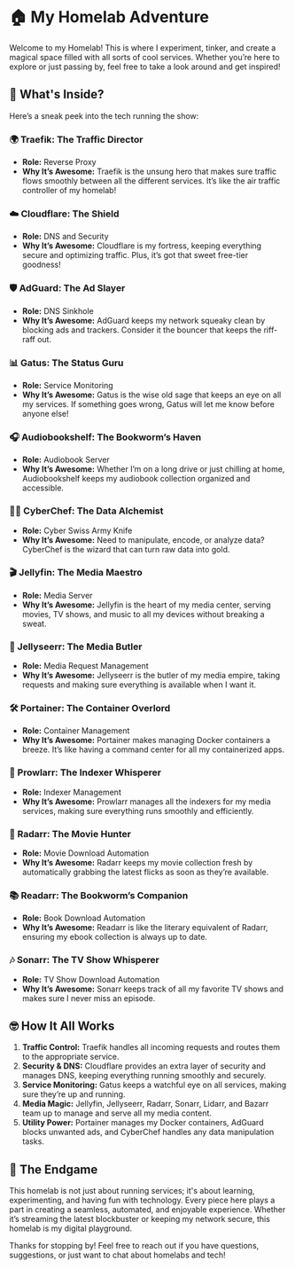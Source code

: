 # 🏠 My Homelab Adventure

Welcome to my Homelab! This is where I experiment, tinker, and create a magical space filled with all sorts of cool services. Whether you’re here to explore or just passing by, feel free to take a look around and get inspired!

## 🚀 What's Inside?

Here’s a sneak peek into the tech running the show:

### 🌍 Traefik: The Traffic Director
- **Role:** Reverse Proxy
- **Why It’s Awesome:** Traefik is the unsung hero that makes sure traffic flows smoothly between all the different services. It’s like the air traffic controller of my homelab!

### ☁️ Cloudflare: The Shield
- **Role:** DNS and Security
- **Why It’s Awesome:** Cloudflare is my fortress, keeping everything secure and optimizing traffic. Plus, it’s got that sweet free-tier goodness!

### 🛡️ AdGuard: The Ad Slayer
- **Role:** DNS Sinkhole
- **Why It’s Awesome:** AdGuard keeps my network squeaky clean by blocking ads and trackers. Consider it the bouncer that keeps the riff-raff out.

### 📊 Gatus: The Status Guru
- **Role:** Service Monitoring
- **Why It’s Awesome:** Gatus is the wise old sage that keeps an eye on all my services. If something goes wrong, Gatus will let me know before anyone else!

### 🎧 Audiobookshelf: The Bookworm’s Haven
- **Role:** Audiobook Server
- **Why It’s Awesome:** Whether I’m on a long drive or just chilling at home, Audiobookshelf keeps my audiobook collection organized and accessible.

### 🧙‍♂️ CyberChef: The Data Alchemist
- **Role:** Cyber Swiss Army Knife
- **Why It’s Awesome:** Need to manipulate, encode, or analyze data? CyberChef is the wizard that can turn raw data into gold.

### 🎬 Jellyfin: The Media Maestro
- **Role:** Media Server
- **Why It’s Awesome:** Jellyfin is the heart of my media center, serving movies, TV shows, and music to all my devices without breaking a sweat.

### 🍿 Jellyseerr: The Media Butler
- **Role:** Media Request Management
- **Why It’s Awesome:** Jellyseerr is the butler of my media empire, taking requests and making sure everything is available when I want it.

### 🛠️ Portainer: The Container Overlord
- **Role:** Container Management
- **Why It’s Awesome:** Portainer makes managing Docker containers a breeze. It’s like having a command center for all my containerized apps.

### 🚨 Prowlarr: The Indexer Whisperer
- **Role:** Indexer Management
- **Why It’s Awesome:** Prowlarr manages all the indexers for my media services, making sure everything runs smoothly and efficiently.

### 🍿 Radarr: The Movie Hunter
- **Role:** Movie Download Automation
- **Why It’s Awesome:** Radarr keeps my movie collection fresh by automatically grabbing the latest flicks as soon as they’re available.

### 📚 Readarr: The Bookworm’s Companion
- **Role:** Book Download Automation
- **Why It’s Awesome:** Readarr is like the literary equivalent of Radarr, ensuring my ebook collection is always up to date.

### 🎶 Sonarr: The TV Show Whisperer
- **Role:** TV Show Download Automation
- **Why It’s Awesome:** Sonarr keeps track of all my favorite TV shows and makes sure I never miss an episode.

## 🤓 How It All Works

1. **Traffic Control:** Traefik handles all incoming requests and routes them to the appropriate service.
2. **Security & DNS:** Cloudflare provides an extra layer of security and manages DNS, keeping everything running smoothly and securely.
3. **Service Monitoring:** Gatus keeps a watchful eye on all services, making sure they’re up and running.
4. **Media Magic:** Jellyfin, Jellyseerr, Radarr, Sonarr, Lidarr, and Bazarr team up to manage and serve all my media content.
5. **Utility Power:** Portainer manages my Docker containers, AdGuard blocks unwanted ads, and CyberChef handles any data manipulation tasks.

## 🎉 The Endgame

This homelab is not just about running services; it's about learning, experimenting, and having fun with technology. Every piece here plays a part in creating a seamless, automated, and enjoyable experience. Whether it’s streaming the latest blockbuster or keeping my network secure, this homelab is my digital playground.

Thanks for stopping by! Feel free to reach out if you have questions, suggestions, or just want to chat about homelabs and tech!

